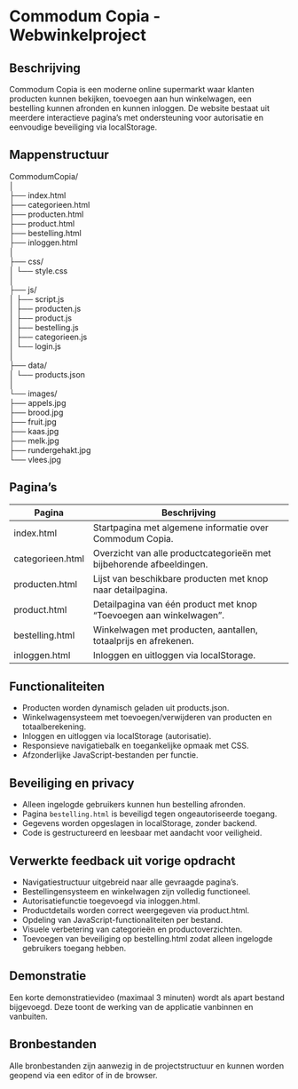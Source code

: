 # Commodum Copia - Webwinkelproject

## Beschrijving  
Commodum Copia is een moderne online supermarkt waar klanten producten kunnen bekijken, toevoegen aan hun winkelwagen, een bestelling kunnen afronden en kunnen inloggen. De website bestaat uit meerdere interactieve pagina’s met ondersteuning voor autorisatie en eenvoudige beveiliging via localStorage.

## Mappenstructuur

CommodumCopia/  
│  
├── index.html  
├── categorieen.html  
├── producten.html  
├── product.html  
├── bestelling.html  
├── inloggen.html  
│  
├── css/  
│   └── style.css  
│  
├── js/  
│   ├── script.js  
│   ├── producten.js  
│   ├── product.js  
│   ├── bestelling.js  
│   ├── categorieen.js  
│   └── login.js  
│  
├── data/  
│   └── products.json  
│  
└── images/  
    ├── appels.jpg  
    ├── brood.jpg  
    ├── fruit.jpg  
    ├── kaas.jpg  
    ├── melk.jpg  
    ├── rundergehakt.jpg  
    └── vlees.jpg  

## Pagina’s

| Pagina           | Beschrijving                                                                 |
|------------------|------------------------------------------------------------------------------|
| index.html       | Startpagina met algemene informatie over Commodum Copia.                    |
| categorieen.html | Overzicht van alle productcategorieën met bijbehorende afbeeldingen.        |
| producten.html   | Lijst van beschikbare producten met knop naar detailpagina.                 |
| product.html     | Detailpagina van één product met knop “Toevoegen aan winkelwagen”.          |
| bestelling.html  | Winkelwagen met producten, aantallen, totaalprijs en afrekenen.             |
| inloggen.html    | Inloggen en uitloggen via localStorage.                                     |

## Functionaliteiten

- Producten worden dynamisch geladen uit products.json.  
- Winkelwagensysteem met toevoegen/verwijderen van producten en totaalberekening.  
- Inloggen en uitloggen via localStorage (autorisatie).  
- Responsieve navigatiebalk en toegankelijke opmaak met CSS.  
- Afzonderlijke JavaScript-bestanden per functie.  

## Beveiliging en privacy

- Alleen ingelogde gebruikers kunnen hun bestelling afronden.  
- Pagina `bestelling.html` is beveiligd tegen ongeautoriseerde toegang.  
- Gegevens worden opgeslagen in localStorage, zonder backend.  
- Code is gestructureerd en leesbaar met aandacht voor veiligheid.

## Verwerkte feedback uit vorige opdracht

- Navigatiestructuur uitgebreid naar alle gevraagde pagina’s.  
- Bestellingensysteem en winkelwagen zijn volledig functioneel.  
- Autorisatiefunctie toegevoegd via inloggen.html.  
- Productdetails worden correct weergegeven via product.html.  
- Opdeling van JavaScript-functionaliteiten per bestand.  
- Visuele verbetering van categorieën en productoverzichten.  
- Toevoegen van beveiliging op bestelling.html zodat alleen ingelogde gebruikers toegang hebben.

## Demonstratie

Een korte demonstratievideo (maximaal 3 minuten) wordt als apart bestand bijgevoegd. Deze toont de werking van de applicatie vanbinnen en vanbuiten.

## Bronbestanden

Alle bronbestanden zijn aanwezig in de projectstructuur en kunnen worden geopend via een editor of in de browser.
